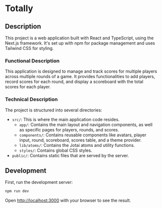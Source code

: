 # Totally

## Description

This project is a web application built with React and TypeScript, using the Next.js framework. It's set up with npm for package management and uses Tailwind CSS for styling.

### Functional Description

This application is designed to manage and track scores for multiple players across multiple rounds of a game. It provides functionalities to add players, record scores for each round, and display a scoreboard with the total scores for each player.

### Technical Description

The project is structured into several directories:

- `src/`: This is where the main application code resides.
    - `app/`: Contains the main layout and navigation components, as well as specific pages for players, rounds, and scores.
    - `components/`: Contains reusable components like avatars, player input, round, scoreboard, scores table, and a theme provider.
    - `lib/atoms/`: Contains the Jotai atoms and utility functions.
    - `styles/`: Contains global CSS styles.
- `public/`: Contains static files that are served by the server.

## Development

First, run the development server:

```bash
npm run dev
```

Open [http://localhost:3000](http://localhost:3000) with your browser to see the result.
